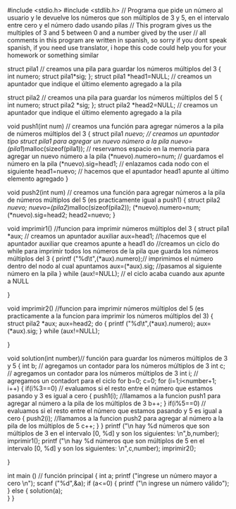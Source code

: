 #include <stdio.h>
#include <stdlib.h>
// Programa que pide un número al usuario y le devuelve los números que son múltiplos de 3 y 5, en el intervalo entre cero y el número dado usando pilas 
// This program gives us the multiples of 3 and 5 between 0 and a number gived by the user
// all comments in this program are written in spanish, so sorry if you dont speak spanish, if you need use translator, i hope this code could help you for your homework or something similar

struct pila1 // creamos una pila para guardar los números múltiplos del 3
{
	int numero;
	struct pila1*sig;
};
struct pila1 *head1=NULL; // creamos un apuntador que indique el último elemento agregado a la pila

struct pila2 // creamos una pila para guardar los números múltiplos del 5
{
	int numero;
	struct pila2 *sig;
};
struct pila2 *head2=NULL; // creamos un apuntador que indique el último elemento agregado a la pila

void push1(int num) // creamos una función para agregar números a la pila de números múltiplos del 3
{
	struct pila1 *nuevo; // creamos un apuntador tipo struct pila1 para agregar un nuevo número a la pila
	nuevo=(pila1*)malloc(sizeof(pila1)); // reservamos espacio en la memoria para agregar un nuevo número a la pila
	(*nuevo).numero=num; // guardamos el número en la pila
	(*nuevo).sig=head1; // enlazamos cada nodo con el siguiente
	head1=nuevo; // hacemos que el apuntador head1 apunte al último elemento agregado
}

void push2(int num) // creamos una función para agregar números a la pila de números múltiplos del 5 (es practicamente igual a push1)
{
	struct pila2 *nuevo;
	nuevo=(pila2*)malloc(sizeof(pila2));
	(*nuevo).numero=num;
	(*nuevo).sig=head2;
	head2=nuevo;
}

void imprimir1() //funcion para imprimir números múltiplos del 3
{
	struct pila1 *aux; // creamos un apuntador auxiliar
	aux=head1; //hacemos que el apuntador auxiliar que creamos apunte a head1
	do //creamos un ciclo do while para imprimir todos los números de la pila que guarda los números múltiplos del 3
	{
		printf ("%d\t",(*aux).numero);// imprimimos el número dentro del nodo al cual apuntamos
		aux=(*aux).sig; //pasamos al siguiente número en la pila 
	}
	while (aux!=NULL); // el ciclo acaba cuando aux apunte a NULL
	
}

void imprimir2() //funcion para imprimir números múltiplos del 5 (es practicamente a la funcion para imprimir los números múltiplos del 3)
{
	struct pila2 *aux;
	aux=head2;
	do
	{
		printf ("%d\t",(*aux).numero);
		aux=(*aux).sig;
	}
	while (aux!=NULL);
	
}

void solution(int number)// función para guardar los números múltiplos de 3 y 5
{
	int b; // agregamos un contador para los números múltiplos de 3
	int c; // agregamos un contador para los números múltiplos de 3
	int i; // agregamos un contadort para el ciclo for
	b=0;
	c=0;
	for (i=1;i<number+1; i++)
	{
    	if(i%3==0) // evaluamos si el resto entre el número que estamos pasando y 3 es igual a cero
    	{
    		push1(i); //llamamos a la funcion push1 para agregar al número a la pila de los múltiplos de 3
    		b++;
    	}
    	if(i%5==0) // evaluamos si el resto entre el número que estamos pasando y 5 es igual a cero
    	{
    		push2(i); //llamamos a la funcion push2 para agregar al número a la pila de los múltiplos de 5
    		c++;
    	}
	}
	printf ("\n hay %d números que son múltiplos de 3 en el intervalo [0,  %d] y son los siguientes: \n",b,number);
	imprimir1();
  printf ("\n hay %d números que son múltiplos de 5 en el intervalo [0,  %d] y son los siguientes: \n",c,number);
	imprimir2();
	
}

int main () // función principal
{
	int a;
	printf ("ingrese un número mayor a cero \n");
	scanf ("%d",&a);
	if (a<=0)
	{
		printf ("\n ingrese un número válido");
	}
	else 
	{
		solution(a);		
	}
}

